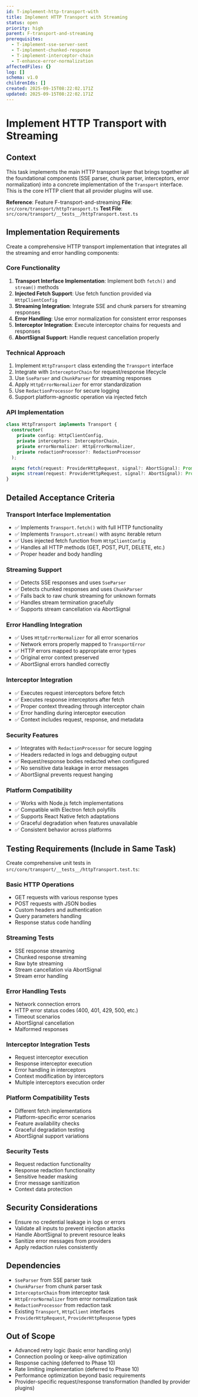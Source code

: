 ```yaml
---
id: T-implement-http-transport-with
title: Implement HTTP Transport with Streaming
status: open
priority: high
parent: F-transport-and-streaming
prerequisites:
  - T-implement-sse-server-sent
  - T-implement-chunked-response
  - T-implement-interceptor-chain
  - T-enhance-error-normalization
affectedFiles: {}
log: []
schema: v1.0
childrenIds: []
created: 2025-09-15T08:22:02.171Z
updated: 2025-09-15T08:22:02.171Z
---
```


# Implement HTTP Transport with Streaming

## Context

This task implements the main HTTP transport layer that brings together all the foundational components (SSE parser, chunk parser, interceptors, error normalization) into a concrete implementation of the `Transport` interface. This is the core HTTP client that all provider plugins will use.

**Reference**: Feature F-transport-and-streaming
**File**: `src/core/transport/httpTransport.ts`
**Test File**: `src/core/transport/__tests__/httpTransport.test.ts`

## Implementation Requirements

Create a comprehensive HTTP transport implementation that integrates all the streaming and error handling components:

### Core Functionality

1. **Transport Interface Implementation**: Implement both `fetch()` and `stream()` methods
2. **Injected Fetch Support**: Use fetch function provided via `HttpClientConfig`
3. **Streaming Integration**: Integrate SSE and chunk parsers for streaming responses
4. **Error Handling**: Use error normalization for consistent error responses
5. **Interceptor Integration**: Execute interceptor chains for requests and responses
6. **AbortSignal Support**: Handle request cancellation properly

### Technical Approach

1. Implement `HttpTransport` class extending the `Transport` interface
2. Integrate with `InterceptorChain` for request/response lifecycle
3. Use `SseParser` and `ChunkParser` for streaming responses
4. Apply `HttpErrorNormalizer` for error standardization
5. Use `RedactionProcessor` for secure logging
6. Support platform-agnostic operation via injected fetch

### API Implementation

```typescript
class HttpTransport implements Transport {
  constructor(
    private config: HttpClientConfig,
    private interceptors: InterceptorChain,
    private errorNormalizer: HttpErrorNormalizer,
    private redactionProcessor?: RedactionProcessor
  );

  async fetch(request: ProviderHttpRequest, signal?: AbortSignal): Promise<ProviderHttpResponse>;
  async stream(request: ProviderHttpRequest, signal?: AbortSignal): Promise<AsyncIterable<Uint8Array>>;
}
```

## Detailed Acceptance Criteria

### Transport Interface Implementation

- ✅ Implements `Transport.fetch()` with full HTTP functionality
- ✅ Implements `Transport.stream()` with async iterable return
- ✅ Uses injected fetch function from `HttpClientConfig`
- ✅ Handles all HTTP methods (GET, POST, PUT, DELETE, etc.)
- ✅ Proper header and body handling

### Streaming Support

- ✅ Detects SSE responses and uses `SseParser`
- ✅ Detects chunked responses and uses `ChunkParser`
- ✅ Falls back to raw chunk streaming for unknown formats
- ✅ Handles stream termination gracefully
- ✅ Supports stream cancellation via AbortSignal

### Error Handling Integration

- ✅ Uses `HttpErrorNormalizer` for all error scenarios
- ✅ Network errors properly mapped to `TransportError`
- ✅ HTTP errors mapped to appropriate error types
- ✅ Original error context preserved
- ✅ AbortSignal errors handled correctly

### Interceptor Integration

- ✅ Executes request interceptors before fetch
- ✅ Executes response interceptors after fetch
- ✅ Proper context threading through interceptor chain
- ✅ Error handling during interceptor execution
- ✅ Context includes request, response, and metadata

### Security Features

- ✅ Integrates with `RedactionProcessor` for secure logging
- ✅ Headers redacted in logs and debugging output
- ✅ Request/response bodies redacted when configured
- ✅ No sensitive data leakage in error messages
- ✅ AbortSignal prevents request hanging

### Platform Compatibility

- ✅ Works with Node.js fetch implementations
- ✅ Compatible with Electron fetch polyfills
- ✅ Supports React Native fetch adaptations
- ✅ Graceful degradation when features unavailable
- ✅ Consistent behavior across platforms

## Testing Requirements (Include in Same Task)

Create comprehensive unit tests in `src/core/transport/__tests__/httpTransport.test.ts`:

### Basic HTTP Operations

- GET requests with various response types
- POST requests with JSON bodies
- Custom headers and authentication
- Query parameters handling
- Response status code handling

### Streaming Tests

- SSE response streaming
- Chunked response streaming
- Raw byte streaming
- Stream cancellation via AbortSignal
- Stream error handling

### Error Handling Tests

- Network connection errors
- HTTP error status codes (400, 401, 429, 500, etc.)
- Timeout scenarios
- AbortSignal cancellation
- Malformed responses

### Interceptor Integration Tests

- Request interceptor execution
- Response interceptor execution
- Error handling in interceptors
- Context modification by interceptors
- Multiple interceptors execution order

### Platform Compatibility Tests

- Different fetch implementations
- Platform-specific error scenarios
- Feature availability checks
- Graceful degradation testing
- AbortSignal support variations

### Security Tests

- Request redaction functionality
- Response redaction functionality
- Sensitive header masking
- Error message sanitization
- Context data protection

## Security Considerations

- Ensure no credential leakage in logs or errors
- Validate all inputs to prevent injection attacks
- Handle AbortSignal to prevent resource leaks
- Sanitize error messages from providers
- Apply redaction rules consistently

## Dependencies

- `SseParser` from SSE parser task
- `ChunkParser` from chunk parser task
- `InterceptorChain` from interceptor task
- `HttpErrorNormalizer` from error normalization task
- `RedactionProcessor` from redaction task
- Existing `Transport`, `HttpClient` interfaces
- `ProviderHttpRequest`, `ProviderHttpResponse` types

## Out of Scope

- Advanced retry logic (basic error handling only)
- Connection pooling or keep-alive optimization
- Response caching (deferred to Phase 10)
- Rate limiting implementation (deferred to Phase 10)
- Performance optimization beyond basic requirements
- Provider-specific request/response transformation (handled by provider plugins)
